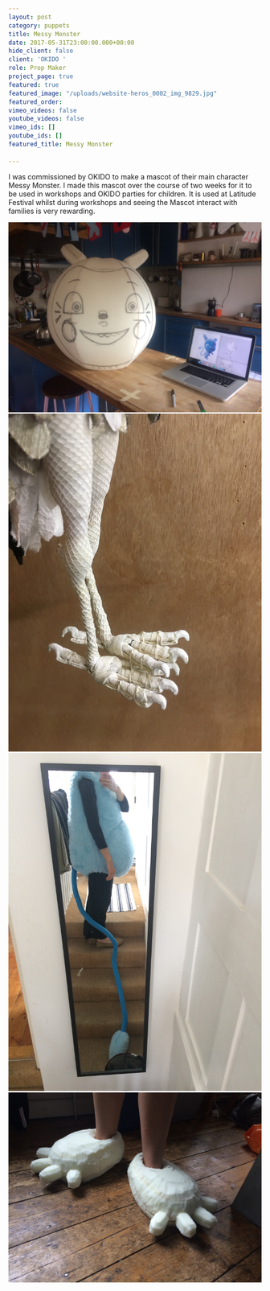 ```yaml
---
layout: post
category: puppets
title: Messy Monster
date: 2017-05-31T23:00:00.000+00:00
hide_client: false
client: 'OKIDO '
role: Prop Maker
project_page: true
featured: true
featured_image: "/uploads/website-heros_0002_img_9829.jpg"
featured_order: 
vimeo_videos: false
youtube_videos: false
vimeo_ids: []
youtube_ids: []
featured_title: Messy Monster

---
```

I was commissioned by OKIDO to make a mascot of their main character Messy Monster. I made this mascot over the course of two weeks for it to be used in workshops and OKIDO parties for children. It is used at Latitude Festival whilst during workshops and seeing the Mascot interact with families is very rewarding.

![](/uploads/IMG_1223.jpg)![](/uploads/IMG_1278.jpg)![](/uploads/IMG_1313.jpg)![](/uploads/IMG_1310.jpg)